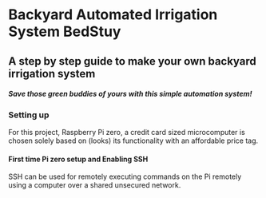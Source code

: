 # Backyard Automated Irrigation System BedStuy

## A step by step guide to make your own backyard irrigation system

##### *Save those green buddies of yours with this simple automation system!*

### Setting up
For this project, Raspberry Pi zero, a credit card sized microcomputer is chosen solely based on (looks) its functionality with an affordable price tag.

#### First time Pi zero setup and Enabling SSH
SSH can be used for remotely executing commands on the Pi remotely using a computer over a shared unsecured network.
